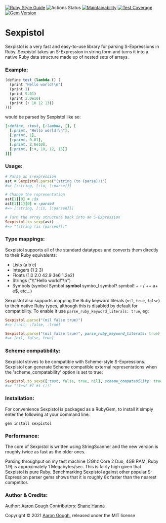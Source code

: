 [![Ruby Style Guide](https://img.shields.io/badge/code_style-rubocop-brightgreen.svg)](https://github.com/rubocop/rubocop)
![Actions Status](https://github.com/aarongough/sexpistol/actions/workflows/ruby.yml/badge.svg)
[![Maintainability](https://api.codeclimate.com/v1/badges/a5ce9269a7b23614103c/maintainability)](https://codeclimate.com/github/aarongough/sexpistol/maintainability)
[![Test Coverage](https://api.codeclimate.com/v1/badges/a5ce9269a7b23614103c/test_coverage)](https://codeclimate.com/github/aarongough/sexpistol/test_coverage)
[![Gem Version](https://badge.fury.io/rb/sexpistol.svg)](https://badge.fury.io/rb/sexpistol)

# Sexpistol

Sexpistol is a very fast and easy-to-use library for parsing S-Expressions in Ruby. Sexpistol takes an S-Expression in string form and turns it into a native Ruby data structure made up of nested sets of arrays.

### Example:

```scheme
(define test (lambda () (
  (print "Hello world!\n")
  (print 1)
  (print 9.01)
  (print 2.0e10)
  (print (+ 10 12 13))
)))
```
  
would be parsed by Sexpistol like so:

```ruby
[:define, :test, [:lambda, [], [
  [:print, "Hello world!\n"],
  [:print, 1],
  [:print, 9.01],
  [:print, 2.0e10],
  [:print, [:+, 10, 12, 13]]
]]]
```

### Usage:

```ruby
# Parse an s-expression
ast = Sexpistol.parse("(string (to (parse)))")
#=> [:string, [:to, [:parse]]]

# Change the representation
ast[1][0] = :is
ast[1][1][0] = :parsed
#=> [:string, [:is, [:parsed]]]

# Turn the array structure back into an S-Expression
Sexpistol.to_sexp(ast)
#=> "(string (is (parsed)))"
```
  
### Type mappings:

Sexpistol supports all of the standard datatypes and converts them directly to their Ruby equivalents:

- Lists (a b c)
- Integers (1 2 3)
- Floats (1.0 2.0 42.9 3e6 1.2e2)
- Strings ("\t\"Hello world!\"\n")
- Symbols (symbol Symbol ____symbol____ symbo_l symbol? symbol! + - / ++ a+ e$, etc...)

Sexpistol also supports mapping the Ruby keyword literals (`nil`, `true`, `false`) to their native Ruby types, although this is disabled by default for compatibility. To enable it use `parse_ruby_keyword_literals: true`, eg:
 
```ruby 
Sexpistol.parse("(nil false true)")
#=> [:nil, :false, :true]

Sexpistol.parse("(nil false true)", parse_ruby_keyword_literals: true)
#=> [nil, false, true]
```
  
### Scheme compatibility:

Sexpistol strives to be compatible with Scheme-style S-Expressions. Sexpistol can generate Scheme compatible external representations when the 'scheme_compatability' option is set to true:

```ruby
Sexpistol.to_sexp([:test, false, true, nil], scheme_compatability: true)
#=> "(test #f #t ())"
```
  
### Installation:

For convenience Sexpistol is packaged as a RubyGem, to install it simply enter the following at your command line:

```
gem install sexpistol
```
  
### Performance:

The core of Sexpistol is written using StringScanner and the new version is roughly twice as fast as the older ones.

Parsing throughput on my test machine (2Ghz Core 2 Duo, 4GB RAM, Ruby 1.9) is approximately 1 Megabytes/sec. This is fairly high given that Sexpistol is pure Ruby. Benchmarking Sexpistol against other popular S-Expression parser gems shows that it is roughly 8x faster than the nearest competitor.

### Author & Credits:

Author: [Aaron Gough](mailto:aaron@aarongough.com)
Contributors: [Shane Hanna](http://github.com/shanna)

Copyright © 2021 [Aaron Gough](http://thingsaaronmade.com/), released under the MIT license